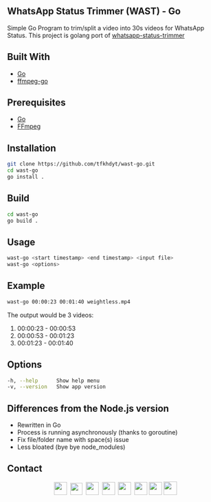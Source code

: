 ## WhatsApp Status Trimmer (WAST) - Go

Simple Go Program to trim/split a video into 30s videos for WhatsApp Status. 
This project is golang port of [whatsapp-status-trimmer](https://github.com/tfkhdyt/whatsapp-status-trimmer)

## Built With

- [Go](https://go.dev/)
- [ffmpeg-go](https://github.com/u2takey/ffmpeg-go)

## Prerequisites

- [Go](https://go.dev/)
- [FFmpeg](https://ffmpeg.org/)

## Installation

```bash
git clone https://github.com/tfkhdyt/wast-go.git
cd wast-go
go install .
```

## Build 

```bash
cd wast-go
go build .
```

## Usage

```bash
wast-go <start timestamp> <end timestamp> <input file>
wast-go <options>
```

## Example

```bash
wast-go 00:00:23 00:01:40 weightless.mp4
```

The output would be 3 videos:

1. 00:00:23 - 00:00:53
2. 00:00:53 - 00:01:23
3. 00:01:23 - 00:01:40

## Options

```bash
-h, --help      Show help menu
-v, --version   Show app version
```

## Differences from the Node.js version

- Rewritten in Go
- Process is running asynchronously (thanks to goroutine)
- Fix file/folder name with space(s) issue
- Less bloated (bye bye node_modules)

## Contact

<p align=center>
  <a href="https://facebook.com/tfkhdyt142"><img height="30" src="https://upload.wikimedia.org/wikipedia/commons/5/51/Facebook_f_logo_%282019%29.svg"></a>&nbsp;
  <a href="https://twitter.com/tfkhdyt142"><img height="28" src="https://upload.wikimedia.org/wikipedia/commons/4/4f/Twitter-logo.svg"></a>&nbsp;
  <a href="https://instagram.com/_tfkhdyt_"><img height="30" src="https://upload.wikimedia.org/wikipedia/commons/e/e7/Instagram_logo_2016.svg"></a>&nbsp;
  <a href="https://youtube.com/tfkhdyt"><img height="30" src="https://upload.wikimedia.org/wikipedia/commons/a/a0/YouTube_social_red_circle_%282017%29.svg"></a>&nbsp;
  <a href="https://t.me/tfkhdyt"><img height="30" src="https://upload.wikimedia.org/wikipedia/commons/8/83/Telegram_2019_Logo.svg"></a>&nbsp;
  <a href="https://www.linkedin.com/mwlite/in/taufik-hidayat-6793aa200"><img height="30" src="https://upload.wikimedia.org/wikipedia/commons/8/81/LinkedIn_icon.svg"></a>
  <a href="https://pddikti.kemdikbud.go.id/data_mahasiswa/QUUyNzdEMjktNDk0Ri00RTlDLUE4NzgtNkUwRDBDRjIxOUNB"><img height="30" src="https://i.postimg.cc/YSB2c3DG/1619598282440.png"></a>
  <a href="https://tfkhdyt.my.id/"><img height="31" src="https://www.svgrepo.com/show/295345/internet.svg"></a>
</p>
